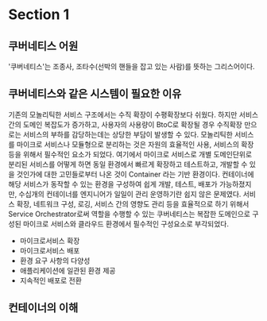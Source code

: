 # Section 1

## 쿠버네티스 어원 

'쿠버네티스'는 조종사, 조타수(선박의 핸들을 잡고 있는 사람)를 뜻하는 그리스어이다. 

## 쿠버네티스와 같은 시스템이 필요한 이유 

기존의 모놀리틱한 서비스 구조에서는 수직 확장이 수평확장보다 쉬웠다. 하지만 서비스 간의 도메인 복잡도가 증가하고, 사용자의 사용량이 BtoC로 확장될 경우 
수직확장 만으로는 서비스의 부하를 감당하는데는 상당한 부담이 발생할 수 있다. 모놀리틱한 서비스를 마이크로 서비스나 모듈형으로 분리하는 것은 자원의 효율적인 사용, 
서비스의 확장 등을 위해서 필수적인 요소가 되었다. 여기에서 마이크로 서비스로 개별 도메인단위로 분리된 서비스를 어떻게 하면 동일 환경에서 빠르게 확장하고 
테스트하고, 개발할 수 있을 것인가에 대한 고민들로부터 나온 것이 Container 라는 기반 환경이다. 컨테이너에 해당 서비스가 동작할 수 있는 환경을 구성하여 
쉽게 개발, 테스트, 배포가 가능하졌지만, 수십개의 컨테이너를 엔지니어가 일일이 관리 운영하기란 쉽지 않은 문제였다. 
 서비스 확장, 네트워크 구성, 로깅, 서비스 간의 영향도 관리 등을 효율적으로 하기 위해서 Service Orchestrator로써 역할을 수행할 수 있는 쿠버네티스는 
복잡한 도메인으로 구성된 마이크로 서비스와 클라우드 환경에서 필수적인 구성요소로 부각되었다. 

- 마이크로서비스 확장 
- 마이크로서비스 배포 
- 환경 요구 사항의 다양성 
- 애플리케이션에 일관된 환경 제공
- 지속적인 배포로 전환 

## 컨테이너의 이해 